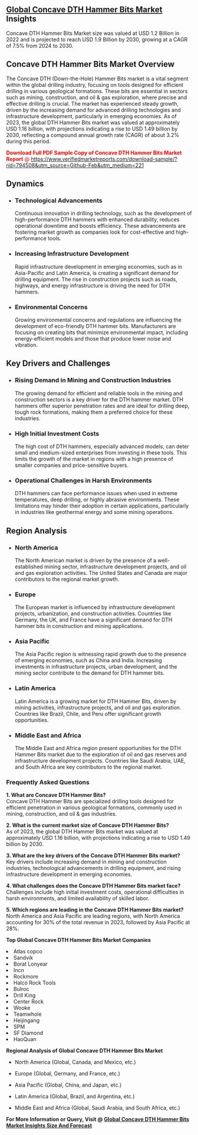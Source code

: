 <h2><a href="https://www.verifiedmarketreports.com/download-sample/?rid=794508&amp;utm_source=Github&amp;utm_medium=221" target="_blank">Global Concave DTH Hammer Bits Market</a> Insights</h2><p>Concave DTH Hammer Bits Market size was valued at USD 1.2 Billion in 2022 and is projected to reach USD 1.9 Billion by 2030, growing at a CAGR of 7.5% from 2024 to 2030.</p><p> <h2>Concave DTH Hammer Bits Market Overview</h2> <p>The Concave DTH (Down-the-Hole) Hammer Bits market is a vital segment within the global drilling industry, focusing on tools designed for efficient drilling in various geological formations. These bits are essential in sectors such as mining, construction, and oil & gas exploration, where precise and effective drilling is crucial. The market has experienced steady growth, driven by the increasing demand for advanced drilling technologies and infrastructure development, particularly in emerging economies. As of 2023, the global DTH Hammer Bits market was valued at approximately USD 1.16 billion, with projections indicating a rise to USD 1.49 billion by 2030, reflecting a compound annual growth rate (CAGR) of about 3.2% during this period. </p> <p><p><span class=""><span style="color: #ff0000;"><strong>Download Full PDF Sample Copy of Concave DTH Hammer Bits Market Report</strong> @ </span><a href="https://www.verifiedmarketreports.com/download-sample/?rid=794508&amp;utm_source=Github-Feb&amp;utm_medium=221" target="_blank">https://www.verifiedmarketreports.com/download-sample/?rid=794508&amp;utm_source=Github-Feb&amp;utm_medium=221</a></span></p></p> <h2>Dynamics</h2> <ul> <li><h3>Technological Advancements</h3> <p>Continuous innovation in drilling technology, such as the development of high-performance DTH hammers with enhanced durability, reduces operational downtime and boosts efficiency. These advancements are fostering market growth as companies look for cost-effective and high-performance tools. </p> </li> <li><h3>Increasing Infrastructure Development</h3> <p>Rapid infrastructure development in emerging economies, such as in Asia-Pacific and Latin America, is creating a significant demand for drilling equipment. The rise in construction projects such as roads, highways, and energy infrastructure is driving the need for DTH hammers. </p> </li> <li><h3>Environmental Concerns</h3> <p>Growing environmental concerns and regulations are influencing the development of eco-friendly DTH hammer bits. Manufacturers are focusing on creating bits that minimize environmental impact, including energy-efficient models and those that produce lower noise and vibration. </p> </li> </ul> <h2>Key Drivers and Challenges</h2> <ul> <li><h3>Rising Demand in Mining and Construction Industries</h3> <p>The growing demand for efficient and reliable tools in the mining and construction sectors is a key driver for the DTH hammer market. DTH hammers offer superior penetration rates and are ideal for drilling deep, tough rock formations, making them a preferred choice for these industries. </p> </li> <li><h3>High Initial Investment Costs</h3> <p>The high cost of DTH hammers, especially advanced models, can deter small and medium-sized enterprises from investing in these tools. This limits the growth of the market in regions with a high presence of smaller companies and price-sensitive buyers. </p> </li> <li><h3>Operational Challenges in Harsh Environments</h3> <p>DTH hammers can face performance issues when used in extreme temperatures, deep drilling, or highly abrasive environments. These limitations may hinder their adoption in certain applications, particularly in industries like geothermal energy and some mining operations. </p> </li> </ul> <h2>Region Analysis</h2> <ul> <li><h3>North America</h3> <p>The North American market is driven by the presence of a well-established mining sector, infrastructure development projects, and oil and gas exploration activities. The United States and Canada are major contributors to the regional market growth. </p> </li> <li><h3>Europe</h3> <p>The European market is influenced by infrastructure development projects, urbanization, and construction activities. Countries like Germany, the UK, and France have a significant demand for DTH hammer bits in construction and mining applications. </p> </li> <li><h3>Asia Pacific</h3> <p>The Asia Pacific region is witnessing rapid growth due to the presence of emerging economies, such as China and India. Increasing investments in infrastructure projects, urban development, and the mining sector contribute to the demand for DTH hammer bits. </p> </li> <li><h3>Latin America</h3> <p>Latin America is a growing market for DTH Hammer Bits, driven by mining activities, infrastructure projects, and oil and gas exploration. Countries like Brazil, Chile, and Peru offer significant growth opportunities. </p> </li> <li><h3>Middle East and Africa</h3> <p>The Middle East and Africa region present opportunities for the DTH Hammer Bits market due to the exploration of oil and gas reserves and infrastructure development projects. Countries like Saudi Arabia, UAE, and South Africa are key contributors to the regional market. </p> </li> </ul> <h3>Frequently Asked Questions</h3> <p><strong>1. What are Concave DTH Hammer Bits?</strong><br>Concave DTH Hammer Bits are specialized drilling tools designed for efficient penetration in various geological formations, commonly used in mining, construction, and oil & gas industries.</p> <p><strong>2. What is the current market size of Concave DTH Hammer Bits?</strong><br>As of 2023, the global DTH Hammer Bits market was valued at approximately USD 1.16 billion, with projections indicating a rise to USD 1.49 billion by 2030. </p> <p><strong>3. What are the key drivers of the Concave DTH Hammer Bits market?</strong><br>Key drivers include increasing demand in mining and construction industries, technological advancements in drilling equipment, and rising infrastructure development in emerging economies. </p> <p><strong>4. What challenges does the Concave DTH Hammer Bits market face?</strong><br>Challenges include high initial investment costs, operational difficulties in harsh environments, and limited availability of skilled labor. </p> <p><strong>5. Which regions are leading in the Concave DTH Hammer Bits market?</strong><br>North America and Asia Pacific are leading regions, with North America accounting for 30% of the total revenue in 2023, followed by Asia Pacific at 28%.</p><p><strong>Top Global Concave DTH Hammer Bits Market Companies</strong></p><div data-test-id=""><p><li>Atlas copco</li><li> Sandvik</li><li> Borat Lonyear</li><li> Incn</li><li> Rockmore</li><li> Halco Rock Tools</li><li> Bulroc</li><li> Drill King</li><li> Center Rock</li><li> Wooke</li><li> Teamwhole</li><li> Heijingang</li><li> SPM</li><li> SF Diamond</li><li> HaoQuan</li></p><div><strong>Regional Analysis of&nbsp;Global Concave DTH Hammer Bits Market</strong></div><ul><li dir="ltr"><p dir="ltr">North America&nbsp;(Global, Canada, and Mexico, etc.)</p></li><li dir="ltr"><p dir="ltr">Europe (Global, Germany, and France, etc.)</p></li><li dir="ltr"><p dir="ltr">Asia Pacific&nbsp;(Global, China, and Japan, etc.)</p></li><li dir="ltr"><p dir="ltr">Latin America&nbsp;(Global, Brazil, and Argentina, etc.)</p></li><li dir="ltr">Middle East and Africa&nbsp;(Global, Saudi Arabia, and South Africa, etc.)</li></ul><p><strong>For More Information or Query, Visit @&nbsp;</strong><strong><a href="https://www.verifiedmarketreports.com/product/concave-dth-hammer-bits-market/?utm_source=Github&amp;utm_medium=221" target="_blank">Global Concave DTH Hammer Bits Market Insights Size And Forecast</a></strong></p></div>
